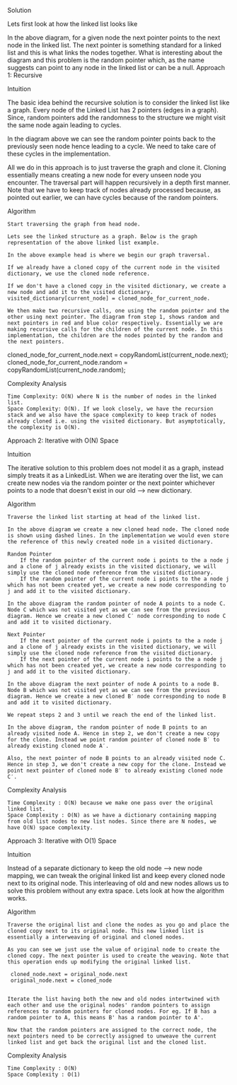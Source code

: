 Solution

Lets first look at how the linked list looks like

In the above diagram, for a given node the next pointer points to the next node in the linked list. The next pointer is something standard for a linked list and this is what links the nodes together. What is interesting about the diagram and this problem is the random pointer which, as the name suggests can point to any node in the linked list or can be a null.
Approach 1: Recursive

Intuition

The basic idea behind the recursive solution is to consider the linked list like a graph. Every node of the Linked List has 2 pointers (edges in a graph). Since, random pointers add the randomness to the structure we might visit the same node again leading to cycles.

In the diagram above we can see the random pointer points back to the previously seen node hence leading to a cycle. We need to take care of these cycles in the implementation.

All we do in this approach is to just traverse the graph and clone it. Cloning essentially means creating a new node for every unseen node you encounter. The traversal part will happen recursively in a depth first manner. Note that we have to keep track of nodes already processed because, as pointed out earlier, we can have cycles because of the random pointers.

Algorithm

    Start traversing the graph from head node.

    Lets see the linked structure as a graph. Below is the graph representation of the above linked list example.

    In the above example head is where we begin our graph traversal.

    If we already have a cloned copy of the current node in the visited dictionary, we use the cloned node reference.

    If we don't have a cloned copy in the visited dictionary, we create a new node and add it to the visited dictionary.
    visited_dictionary[current_node] = cloned_node_for_current_node.

    We then make two recursive calls, one using the random pointer and the other using next pointer. The diagram from step 1, shows random and next pointers in red and blue color respectively. Essentially we are making recursive calls for the children of the current node. In this implementation, the children are the nodes pointed by the random and the next pointers.

cloned_node_for_current_node.next = copyRandomList(current_node.next);
cloned_node_for_current_node.random = copyRandomList(current_node.random);


Complexity Analysis

    Time Complexity: O(N) where N is the number of nodes in the linked list.
    Space Complexity: O(N). If we look closely, we have the recursion stack and we also have the space complexity to keep track of nodes already cloned i.e. using the visited dictionary. But asymptotically, the complexity is O(N).

Approach 2: Iterative with O(N) Space

Intuition

The iterative solution to this problem does not model it as a graph, instead simply treats it as a LinkedList.
When we are iterating over the list, we can create new nodes via the random pointer or the next pointer whichever points to a node that doesn't exist in our old --> new dictionary.

Algorithm

    Traverse the linked list starting at head of the linked list.

    In the above diagram we create a new cloned head node. The cloned node is shown using dashed lines. In the implementation we would even store the reference of this newly created node in a visited dictionary.

    Random Pointer
        If the random pointer of the current node i points to the a node j and a clone of j already exists in the visited dictionary, we will simply use the cloned node reference from the visited dictionary.
        If the random pointer of the current node i points to the a node j which has not been created yet, we create a new node corresponding to j and add it to the visited dictionary.

    In the above diagram the random pointer of node A points to a node C. Node C which was not visited yet as we can see from the previous diagram. Hence we create a new cloned C′ node corresponding to node C and add it to visited dictionary.

    Next Pointer
        If the next pointer of the current node i points to the a node j and a clone of j already exists in the visited dictionary, we will simply use the cloned node reference from the visited dictionary.
        If the next pointer of the current node i points to the a node j which has not been created yet, we create a new node corresponding to j and add it to the visited dictionary.

    In the above diagram the next pointer of node A points to a node B. Node B which was not visited yet as we can see from the previous diagram. Hence we create a new cloned B′ node corresponding to node B and add it to visited dictionary.

    We repeat steps 2 and 3 until we reach the end of the linked list.

    In the above diagram, the random pointer of node B points to an already visited node A. Hence in step 2, we don't create a new copy for the clone. Instead we point random pointer of cloned node B′ to already existing cloned node A′.

    Also, the next pointer of node B points to an already visited node C. Hence in step 3, we don't create a new copy for the clone. Instead we point next pointer of cloned node B′ to already existing cloned node C′.

Complexity Analysis

    Time Complexity : O(N) because we make one pass over the original linked list.
    Space Complexity : O(N) as we have a dictionary containing mapping from old list nodes to new list nodes. Since there are N nodes, we have O(N) space complexity.

Approach 3: Iterative with O(1) Space

Intuition

Instead of a separate dictionary to keep the old node --> new node mapping, we can tweak the original linked list and keep every cloned node next to its original node. This interleaving of old and new nodes allows us to solve this problem without any extra space. Lets look at how the algorithm works.

Algorithm

    Traverse the original list and clone the nodes as you go and place the cloned copy next to its original node. This new linked list is essentially a interweaving of original and cloned nodes.

    As you can see we just use the value of original node to create the cloned copy. The next pointer is used to create the weaving. Note that this operation ends up modifying the original linked list.

     cloned_node.next = original_node.next
     original_node.next = cloned_node
     

    Iterate the list having both the new and old nodes intertwined with each other and use the original nodes' random pointers to assign references to random pointers for cloned nodes. For eg. If B has a random pointer to A, this means B' has a random pointer to A'.

    Now that the random pointers are assigned to the correct node, the next pointers need to be correctly assigned to unweave the current linked list and get back the original list and the cloned list.

Complexity Analysis

    Time Complexity : O(N)
    Space Complexity : O(1)
